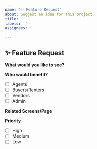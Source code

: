```yaml
---
name: "✨ Feature Request"
about: Suggest an idea for this project
title: ''
labels: ''
assignees: ''

---
```


## ✨ Feature Request

**What would you like to see?**
<!-- Describe the new feature or improvement -->

**Who would benefit?**
- [ ] Agents
- [ ] Buyers/Renters
- [ ] Vendors
- [ ] Admin

**Related Screens/Page**
<!-- Mention if this is tied to Decorator Mode, Dashboard, etc. -->

**Priority**
- [ ] High
- [ ] Medium
- [ ] Low

